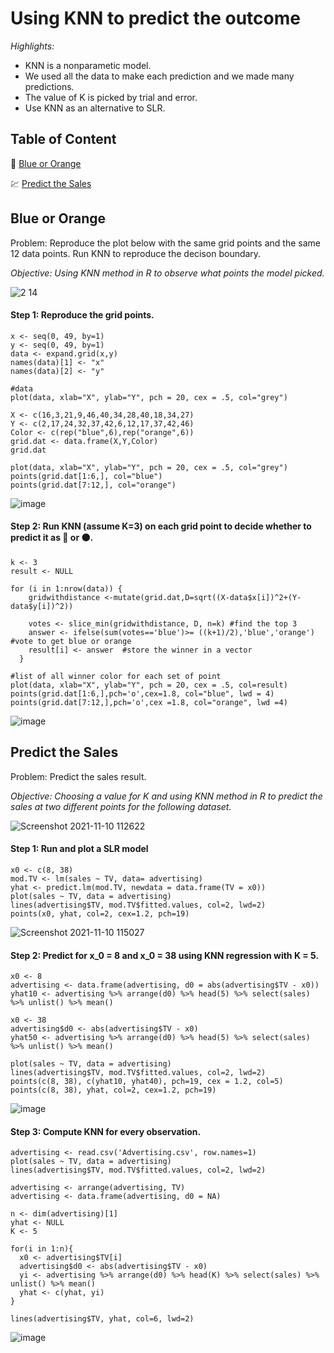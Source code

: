 # Using KNN to predict the outcome

_Highlights:_
- KNN is a nonparametic model.
- We used all the data to make each prediction and we made many predictions.
- The value of K is picked by trial and error.  
- Use KNN as an alternative to SLR.

## Table of Content
🔵 [Blue or Orange](#blue-or-orange)

💹 [Predict the Sales](#predict-the-sales)

## Blue or Orange
Problem: Reproduce the plot below with the same grid points and the same 12 data points. Run KNN to reproduce the decison boundary. 

_Objective: Using KNN method in R to observe what points the model picked._

![2 14](https://user-images.githubusercontent.com/62857660/141152087-37bf3f7c-c034-4c92-b548-839024ec8e9a.png)

#### Step 1: Reproduce the grid points.
```
x <- seq(0, 49, by=1)
y <- seq(0, 49, by=1)
data <- expand.grid(x,y)
names(data)[1] <- "x"
names(data)[2] <- "y"

#data
plot(data, xlab="X", ylab="Y", pch = 20, cex = .5, col="grey")

X <- c(16,3,21,9,46,40,34,28,40,18,34,27)
Y <- c(2,17,24,32,37,42,6,12,17,37,42,46)
Color <- c(rep("blue",6),rep("orange",6))
grid.dat <- data.frame(X,Y,Color)
grid.dat

plot(data, xlab="X", ylab="Y", pch = 20, cex = .5, col="grey")
points(grid.dat[1:6,], col="blue")
points(grid.dat[7:12,], col="orange")
```
![image](https://user-images.githubusercontent.com/62857660/141152955-e5b6b45d-139b-48bc-b03b-b6e0c3b22f89.png)

#### Step 2: Run KNN (assume K=3) on each grid point to decide whether to predict it as :large_blue_circle: or :orange_circle:.
```
k <- 3
result <- NULL

for (i in 1:nrow(data)) {
    gridwithdistance <-mutate(grid.dat,D=sqrt((X-data$x[i])^2+(Y-data$y[i])^2))
    
    votes <- slice_min(gridwithdistance, D, n=k) #find the top 3
    answer <- ifelse(sum(votes=='blue')>= ((k+1)/2),'blue','orange') #vote to get blue or orange
    result[i] <- answer  #store the winner in a vector
  }

#list of all winner color for each set of point
plot(data, xlab="X", ylab="Y", pch = 20, cex = .5, col=result)
points(grid.dat[1:6,],pch='o',cex=1.8, col="blue", lwd = 4)
points(grid.dat[7:12,],pch='o',cex =1.8, col="orange", lwd =4)
```
![image](https://user-images.githubusercontent.com/62857660/141154154-5f32e83c-3dcf-4a91-88f4-c0a247822c2f.png)


## Predict the Sales
Problem: Predict the sales result.

_Objective: Choosing a value for K and using KNN method in R to predict the sales at two different points for the following dataset._

![Screenshot 2021-11-10 112622](https://user-images.githubusercontent.com/62857660/141164213-8d7e5aaf-83c3-4c31-9f6a-d3576b091458.jpg)

#### Step 1: Run and plot a SLR model
```{r}
x0 <- c(8, 38)
mod.TV <- lm(sales ~ TV, data= advertising)
yhat <- predict.lm(mod.TV, newdata = data.frame(TV = x0))
plot(sales ~ TV, data = advertising)
lines(advertising$TV, mod.TV$fitted.values, col=2, lwd=2)
points(x0, yhat, col=2, cex=1.2, pch=19)
```
![Screenshot 2021-11-10 115027](https://user-images.githubusercontent.com/62857660/141166378-378d0b50-42ea-4771-a58f-8b1d93c41226.jpg)

#### Step 2: Predict for x_0 = 8 and x_0 = 38 using KNN regression with K = 5.  
```
x0 <- 8
advertising <- data.frame(advertising, d0 = abs(advertising$TV - x0))
yhat10 <- advertising %>% arrange(d0) %>% head(5) %>% select(sales) %>% unlist() %>% mean()

x0 <- 38
advertising$d0 <- abs(advertising$TV - x0)
yhat50 <- advertising %>% arrange(d0) %>% head(5) %>% select(sales) %>% unlist() %>% mean()

plot(sales ~ TV, data = advertising)
lines(advertising$TV, mod.TV$fitted.values, col=2, lwd=2)
points(c(8, 38), c(yhat10, yhat40), pch=19, cex = 1.2, col=5)
points(c(8, 38), yhat, col=2, cex=1.2, pch=19)
```
![image](https://user-images.githubusercontent.com/62857660/141165484-2b1aef01-dbd4-4e1a-96f1-bb8039f7e298.png)


#### Step 3: Compute KNN for every observation.  
```
advertising <- read.csv('Advertising.csv', row.names=1)
plot(sales ~ TV, data = advertising)
lines(advertising$TV, mod.TV$fitted.values, col=2, lwd=2)

advertising <- arrange(advertising, TV)
advertising <- data.frame(advertising, d0 = NA)

n <- dim(advertising)[1]
yhat <- NULL
K <- 5

for(i in 1:n){
  x0 <- advertising$TV[i]
  advertising$d0 <- abs(advertising$TV - x0)
  yi <- advertising %>% arrange(d0) %>% head(K) %>% select(sales) %>% unlist() %>% mean()
  yhat <- c(yhat, yi)
}

lines(advertising$TV, yhat, col=6, lwd=2)
```
![image](https://user-images.githubusercontent.com/62857660/141167636-a09652fe-57e9-46a1-a7df-d3a1248b3def.png)

